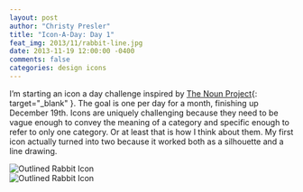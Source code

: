 ```yaml
---
layout: post
author: "Christy Presler"
title: "Icon-A-Day: Day 1"
feat_img: 2013/11/rabbit-line.jpg
date: 2013-11-19 12:00:00 -0400
comments: false
categories: design icons
---
```

I’m starting an icon a day challenge inspired by [The Noun Project](https://thenounproject.com){: target="_blank" }. The goal is one per day for a month, finishing up December 19th. Icons are uniquely challenging because they need to be vague enough to convey the meaning of a category and specific enough to refer to only one category. Or at least that is how I think about them. My first icon actually turned into two because it worked both as a silhouette and a line drawing.

<div class="row">
    <div class="col-sm-6 col-sm-offset-3">
        <img src="{{ site.blog_img_url | prepend: site.url }}{{page.feat_img}}" alt="Outlined Rabbit Icon" />
    </div>
</div>
<div class="row">
    <div class="col-sm-6 col-sm-offset-3">
        <img src="{{ site.blog_img_url | prepend: site.url }}2013/11/rabbit-silhouette.jpg" alt="Outlined Rabbit 
        Icon" />
    </div>
</div>